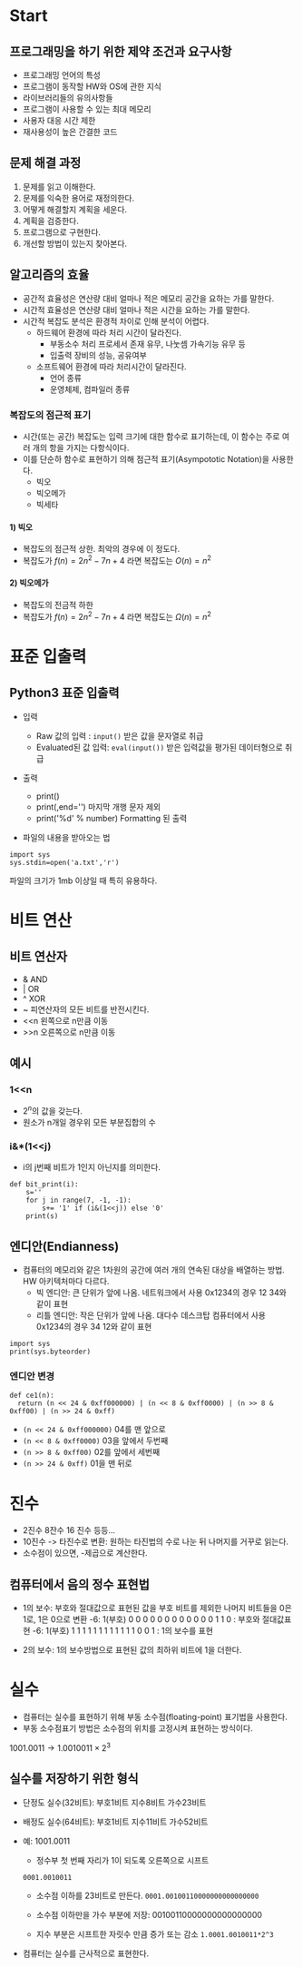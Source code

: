 # Start

## 프로그래밍을 하기 위한 제약 조건과 요구사항
- 프로그래밍 언어의 특성
- 프로그램이 동작할 HW와 OS에 관한 지식
- 라이브러리들의 유의사항들
- 프로그램이 사용할 수 있는 최대 메모리
- 사용자 대응 시간 제한
- 재사용성이 높은 간결한 코드

## 문제 해결 과정
1. 문제를 읽고 이해한다.
2. 문제를 익숙한 용어로 재정의한다.
3. 어떻게 해결할지 계획을 세운다.
4. 계획을 검증한다.
5. 프로그램으로 구현한다.
6. 개선할 방법이 있는지 찾아본다.

## 알고리즘의 효율
- 공간적 효율성은 연산량 대비 얼마나 적은 메모리 공간을 요하는 가를 말한다.
- 시간적 효율성은 연산량 대비 얼마나 적은 시간을 요하는 가를 말한다.
- 시간적 복잡도 분석은 환경적 차이로 인해 분석이 어렵다.
  - 하드웨어 환경에 따라 처리 시간이 달라진다.
    - 부동소수 처리 프로세서 존재 유무, 나눗셈 가속기능 유무 등
    - 입출력 장비의 성능, 공유여부
  - 소프트웨어 환경에 따라 처리시간이 달라진다.
    - 언어 종류
    - 운영체제, 컴파일러 종류

### 복잡도의 점근적 표기
- 시간(또는 공간) 복잡도는 입력 크기에 대한 함수로 표기하는데, 이 함수는 주로 여러 개의 항을 가지는 다항식이다.
- 이를 단순하 함수로 표현하기 의해 점근적 표기(Asympototic Notation)을 사용한다.
  - 빅오
  - 빅오메가
  - 빅세타

#### 1) 빅오
- 복잡도의 점근적 상한. 최악의 경우에 이 정도다.
- 복잡도가 $f(n)=2n^2-7n+4$ 라면 복잡도는 $O(n)=n^2$

#### 2) 빅오메가
- 복잡도의 전금적 하한
- 복잡도가 $f(n)=2n^2-7n+4$ 라면 복잡도는 $Ω(n)=n^2$
  
# 표준 입출력

## Python3 표준 입출력
- 입력
  - Raw 값의 입력 : `input()` 받은 값을 문자열로 취급
  - Evaluated된 값 입력: `eval(input())` 받은 입력값을 평가된 데이터형으로 취급
- 출력
  - print()
  - print(,end='') 마지막 개행 문자 제외
  - print('%d' % number) Formatting 된 출력

- 파일의 내용을 받아오는 법
```
import sys
sys.stdin=open('a.txt','r')
```
파일의 크기가 1mb 이상일 때 특히 유용하다.

# 비트 연산

## 비트 연산자
- & AND
- | OR
- ^ XOR
- ~ 피연산자의 모든 비트를 반전시킨다.
- <\<n 왼쪽으로 n만큼 이동
- \>>n 오른쪽으로 n만큼 이동

## 예시
### 1<<n
- $2^n$의 값을 갖는다.
- 원소가 n개일 경우위 모든 부분집합의 수

### i&*(1<<j)
- i의 j번째 비트가 1인지 아닌지를 의미한다.

```
def bit_print(i):
    s=''
    for j in range(7, -1, -1):
        s+= '1' if (i&(1<<j)) else '0'
    print(s)
```



## 엔디안(Endianness)
- 컴퓨터의 메모리와 같은 1차원의 공간에 여러 개의 연속된 대상을 배열하는 방법. HW 아키텍처마다 다르다.
  - 빅 엔디안: 큰 단위가 앞에 나옴. 네트워크에서 사용 0x1234의 경우 12 34와 같이 표현
  - 리틀 엔디안: 작은 단위가 앞에 나옴. 대다수 데스크탑 컴퓨터에서 사용 0x1234의 경우 34 12와 같이 표현
```
import sys
print(sys.byteorder)
```
### 엔디안 변경
```
def ce1(n):
  return (n << 24 & 0xff000000) | (n << 8 & 0xff0000) | (n >> 8 & 0xff00) | (n >> 24 & 0xff)
```
- `(n << 24 & 0xff000000)` 04를 맨 앞으로
- `(n << 8 & 0xff0000)` 03을 앞에서 두번째
- `(n >> 8 & 0xff00)` 02를 앞에서 세번째
- `(n >> 24 & 0xff)` 01을 맨 뒤로


# 진수
- 2진수 8잔수 16 진수 등등...
- 10진수 -> 타진수로 변환: 원하는 타진법의 수로 나눈 뒤 나머지를 거꾸로 읽는다.
- 소수점이 있으면, -제곱으로 계산한다.


## 컴퓨터에서 음의 정수 표현법
- 1의 보수: 부호와 절대값으로 표현된 값을 부호 비트를 제외한 나머지 비트들을 0은 1로, 1은 0으로 변환
  -6: 1(부호) 0 0 0 0 0 0 0 0 0 0 0 0 1 1 0 : 부호와 절대값표현
  -6: 1(부호) 1 1 1 1 1 1 1 1 1 1 1 1 0 0 1 : 1의 보수를 표현

- 2의 보수: 1의 보수방법으로 표현된 값의 최하위 비트에 1을 더한다.


# 실수
- 컴퓨터는 실수를 표현하기 위해 부동 소수점(floating-point) 표기법을 사용한다. 
- 부동 소수점표기 방법은 소수점의 위치를 고정시켜 표현하는 방식이다.

$1001.0011 → 1.0010011×2^3$

## 실수를 저장하기 위한 형식
- 단정도 실수(32비트): 부호1비트 지수8비트 가수23비트
- 배정도 실수(64비트): 부호1비트 지수11비트 가수52비트
- 예: 1001.0011
  - 정수부 첫 번째 자리가 1이 되도록 오른쪽으로 시프트
 
  `0001.0010011`

  - 소수점 이하를 23비트로 만든다.
  `0001.00100110000000000000000`

  - 소수점 이하만을 가수 부분에 저장: 00100110000000000000000
  - 지수 부분은 시프트한 자릿수 만큼 증가 또는 감소
  `1.0001.0010011*2^3`

- 컴퓨터는 실수를 근사적으로 표현한다.